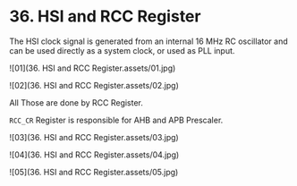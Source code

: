 # 36. HSI and RCC Register



The HSI clock signal is generated from an internal 16 MHz RC oscillator and can be used
directly as a system clock, or used as PLL input.

![01](36. HSI and RCC Register.assets/01.jpg)

![02](36. HSI and RCC Register.assets/02.jpg)

All Those are done by RCC Register.

`RCC_CR` Register is responsible for AHB and APB Prescaler.

![03](36. HSI and RCC Register.assets/03.jpg)

![04](36. HSI and RCC Register.assets/04.jpg)

![05](36. HSI and RCC Register.assets/05.jpg)